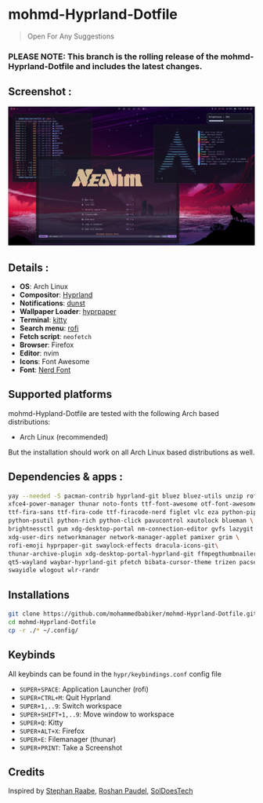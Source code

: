 # mohmd-Hyprland-Dotfile

> Open For Any Suggestions

### PLEASE NOTE: This branch is the rolling release of the mohmd-Hyprland-Dotfile and includes the latest changes.

## Screenshot :
![image](./assets/screenshot.png)

## Details :
- **OS**: Arch Linux
- **Compositor**: [Hyprland](https://github.com/hyprwm/Hyprland)
- **Notifications**: [dunst](https://github.com/dunst-project/dunst)
- **Wallpaper Loader**: [hyprpaper](https://github.com/hyprwm/hyprpaper)
- **Terminal**: [kitty](https://github.com/kovidgoyal/kitty)
- **Search menu**: [rofi](https://github.com/davatorium/rofi)
- **Fetch script**: `neofetch`
- **Browser**: Firefox
- **Editor**: nvim
- **Icons**: Font Awesome
- **Font**: [Nerd Font](https://www.nerdfonts.com/)

## Supported platforms

mohmd-Hypland-Dotfile are tested with the following Arch based distributions:

- Arch Linux (recommended)

But the installation should work on all Arch Linux based distributions as well.

## Dependencies & apps :

```sh
yay --needed -S pacman-contrib hyprland-git bluez bluez-utils unzip rofi dunst \ 
xfce4-power-manager thunar noto-fonts ttf-font-awesome otf-font-awesome \ 
ttf-fira-sans ttf-fira-code ttf-firacode-nerd figlet vlc eza python-pip \
python-psutil python-rich python-click pavucontrol xautolock blueman \
brightnessctl gum xdg-desktop-portal nm-connection-editor gvfs lazygit \
xdg-user-dirs networkmanager network-manager-applet pamixer grim \
rofi-emoji hyprpaper-git swaylock-effects dracula-icons-git\
thunar-archive-plugin xdg-desktop-portal-hyprland-git ffmpegthumbnailer \
qt5-wayland waybar-hyprland-git pfetch bibata-cursor-theme trizen pacseek \
swayidle wlogout wlr-randr
```
## Installations
```sh
git clone https://github.com/mohammedbabiker/mohmd-Hyprland-Dotfile.git
cd mohmd-Hyprland-Dotfile
cp -r ./* ~/.config/
```
## Keybinds
All keybinds can be found in the `hypr/keybindings.conf` config file
- `SUPER+SPACE`: Application Launcher (rofi)
- `SUPER+CTRL+M`: Quit Hyprland
- `SUPER+1,..9`: Switch workspace
- `SUPER+SHIFT+1,..9`: Move window to workspace
- `SUPER+Q`: Kitty
- `SUPER+ALT+X`: Firefox
- `SUPER+E`: Filemanager (thunar)
- `SUPER+PRINT`: Take a Screenshot

## Credits

Inspired by [Stephan Raabe](https://gitlab.com/stephan-raabe/dotfiles), [Roshan Paudel](https://github.com/hyper-dot/Arch-Hyprland), [SolDoesTech](https://github.com/SolDoesTech/hyprland)
